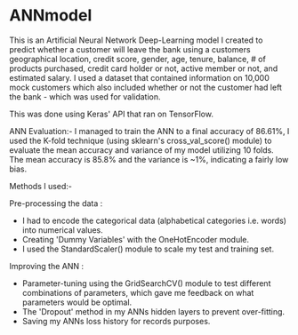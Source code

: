 # ANNmodel
This is an Artificial Neural Network Deep-Learning model I created to predict whether a customer will leave the bank using a customers geographical location, credit score, gender, age, tenure, balance, # of products purchased, credit card holder or not, active member or not, and estimated salary. I used a dataset that contained information on 10,000 mock customers which also included whether or not the customer had left the bank - which was used for validation. 

This was done using Keras' API that ran on TensorFlow. 

ANN Evaluation:-
  I managed to train the ANN to a final accuracy of 86.61%, I used the K-fold technique (using sklearn's cross_val_score() module) to evaluate the mean accuracy and variance of my model utilizing 10 folds. The mean accuracy is 85.8% and the variance is ~1%, indicating a fairly low bias.
  
 Methods I used:-
 
 Pre-processing the data :
  - I had to encode the categorical data (alphabetical categories i.e. words) into numerical values.
  - Creating 'Dummy Variables' with the OneHotEncoder module.
  - I used the StandardScaler() module to scale my test and training set.
 
 
 Improving the ANN :
  - Parameter-tuning using the GridSearchCV() module to test different combinations of parameters, which gave me feedback on what parameters would be optimal.
  - The 'Dropout' method in my ANNs hidden layers to prevent over-fitting.
  - Saving my ANNs loss history for records purposes.
  
